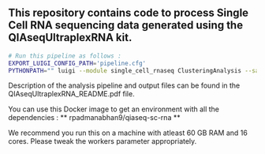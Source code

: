 ## This repository contains code to process Single Cell RNA sequencing data generated using the QIAseqUltraplexRNA kit. 
```bash
# Run this pipeline as follows : 
EXPORT_LUIGI_CONFIG_PATH='pipeline.cfg'
PYTHONPATH="" luigi --module single_cell_rnaseq ClusteringAnalysis --samples-cfg samples.cfg --workers 22
```


Description of the analysis pipeline and output files can be found in the QIAseqUltraplexRNA_README.pdf file.

You can use this Docker image to get an environment with all the dependencies :  ** rpadmanabhan9/qiaseq-sc-rna **

We recommend you run this on a machine with atleast  60 GB RAM and 16 cores. Please tweak the workers parameter appropriately. 
